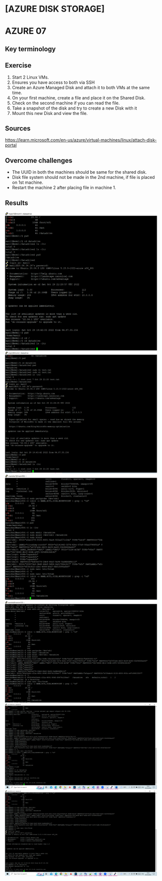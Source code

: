 # [AZURE DISK STORAGE]
# AZURE 07

## Key terminology



## Exercise
1. Start 2 Linux VMs. 
2. Ensures you have access to both via SSH
3. Create an Azure Managed Disk and attach it to both VMs at the same time.
4. On your first machine, create a file and place it on the Shared Disk.
5. Check on the second machine if you can read the file.
6. Take a snapshot of the disk and try to create a new Disk with it
7. Mount this new Disk and view the file.


## Sources

https://learn.microsoft.com/en-us/azure/virtual-machines/linux/attach-disk-portal



## Overcome challenges

* The UUID in both the machines should be same for the shared disk.
* Disk file system should not be made in the 2nd machine, if file is placed on 1st machine.
* Restart the machine 2 after placing file in machine 1.


## Results

![VM1](https://github.com/Techgrounds-Cloud-9/cloud-9-MBarodia/blob/502ae6036f95c228da5237e803eb671cb9a1bc23/00_includes/05-Cloud/AZ07/Machine1.PNG)
![VM2](https://github.com/Techgrounds-Cloud-9/cloud-9-MBarodia/blob/502ae6036f95c228da5237e803eb671cb9a1bc23/00_includes/05-Cloud/AZ07/Machine2.PNG)
![Mounted disk in VM1](https://github.com/Techgrounds-Cloud-9/cloud-9-MBarodia/blob/502ae6036f95c228da5237e803eb671cb9a1bc23/00_includes/05-Cloud/AZ07/manisha1_diskmounted.PNG)
![Mounted disk in VM2](https://github.com/Techgrounds-Cloud-9/cloud-9-MBarodia/blob/502ae6036f95c228da5237e803eb671cb9a1bc23/00_includes/05-Cloud/AZ07/manisha_diskmounted.PNG)
![File in VM1](https://github.com/Techgrounds-Cloud-9/cloud-9-MBarodia/blob/502ae6036f95c228da5237e803eb671cb9a1bc23/00_includes/05-Cloud/AZ07/FileInVM1.png)
![File in VM2](https://github.com/Techgrounds-Cloud-9/cloud-9-MBarodia/blob/502ae6036f95c228da5237e803eb671cb9a1bc23/00_includes/05-Cloud/AZ07/FileInVM2.png)